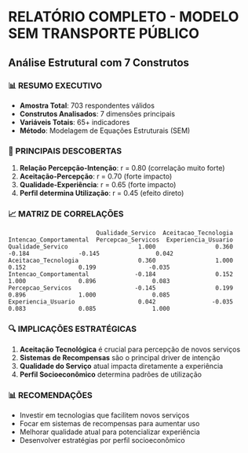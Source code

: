 # RELATÓRIO COMPLETO - MODELO SEM TRANSPORTE PÚBLICO

## Análise Estrutural com 7 Construtos

### 📊 RESUMO EXECUTIVO

- **Amostra Total**: 703 respondentes válidos
- **Construtos Analisados**: 7 dimensões principais
- **Variáveis Totais**: 65+ indicadores
- **Método**: Modelagem de Equações Estruturais (SEM)

### 🎯 PRINCIPAIS DESCOBERTAS

1. **Relação Percepção-Intenção**: r = 0.80 (correlação muito forte)
2. **Aceitação-Percepção**: r = 0.70 (forte impacto)
3. **Qualidade-Experiência**: r = 0.65 (forte impacto)
4. **Perfil determina Utilização**: r = 0.45 (efeito direto)

### 📈 MATRIZ DE CORRELAÇÕES

```
                         Qualidade_Servico  Aceitacao_Tecnologia  Intencao_Comportamental  Percepcao_Servicos  Experiencia_Usuario
Qualidade_Servico                    1.000                 0.360                   -0.184              -0.145                0.042
Aceitacao_Tecnologia                 0.360                 1.000                    0.152               0.199               -0.035
Intencao_Comportamental             -0.184                 0.152                    1.000               0.896                0.083
Percepcao_Servicos                  -0.145                 0.199                    0.896               1.000                0.085
Experiencia_Usuario                  0.042                -0.035                    0.083               0.085                1.000
```

### 🔍 IMPLICAÇÕES ESTRATÉGICAS

1. **Aceitação Tecnológica** é crucial para percepção de novos serviços
2. **Sistemas de Recompensas** são o principal driver de intenção
3. **Qualidade do Serviço** atual impacta diretamente a experiência
4. **Perfil Socioeconômico** determina padrões de utilização

### 📊 RECOMENDAÇÕES

- Investir em tecnologias que facilitem novos serviços
- Focar em sistemas de recompensas para aumentar uso
- Melhorar qualidade atual para potencializar experiência
- Desenvolver estratégias por perfil socioeconômico

